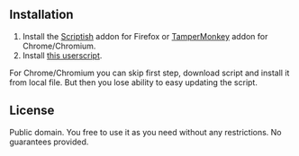 ## Installation

1. Install the [Scriptish](https://addons.mozilla.org/ru/firefox/addon/scriptish/) addon for Firefox or [TamperMonkey](http://tampermonkey.net/#download) addon for Chrome/Chromium.
2. Install [this userscript](https://github.com/whatifrussian/notabenoid_markdown/raw/master/notabenoid_markdown.user.js).

For Chrome/Chromium you can skip first step, download script and install it from local file. But then you lose ability to easy updating the script.

## License

Public domain. You free to use it as you need without any restrictions. No guarantees provided.

